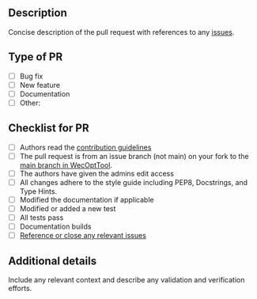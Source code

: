 ## Description
Concise description of the pull request with references to any [issues](https://github.com/SNL-WaterPower/WecOptTool/issues).

## Type of PR
- [ ] Bug fix
- [ ] New feature
- [ ] Documentation
- [ ] Other: <specify>

## Checklist for PR
- [ ] Authors read the [contribution guidelines](https://github.com/SNL-WaterPower/WecOptTool/blob/main/.github/CONTRIBUTING.md)
- [ ] The pull request is from an issue branch (not main) on your fork to the [main branch in WecOptTool](https://github.com/SNL-WaterPower/WecOptTool).
- [ ] The authors have given the admins edit access
- [ ] All changes adhere to the style guide including PEP8, Docstrings, and Type Hints.
- [ ] Modified the documentation if applicable
- [ ] Modified or added a new test
- [ ] All tests pass
- [ ] Documentation builds
- [ ] [Reference or close any relevant issues](https://docs.github.com/en/issues/tracking-your-work-with-issues/linking-a-pull-request-to-an-issue)

## Additional details
Include any relevant context and describe any validation and verification efforts.
